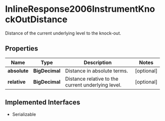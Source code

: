 

# InlineResponse2006InstrumentKnockOutDistance

Distance of the current underlying level to the knock-out.

## Properties

Name | Type | Description | Notes
------------ | ------------- | ------------- | -------------
**absolute** | **BigDecimal** | Distance in absolute terms. |  [optional]
**relative** | **BigDecimal** | Distance relative to the current underlying level. |  [optional]


## Implemented Interfaces

* Serializable


